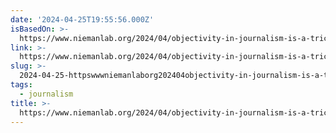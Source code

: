 ```yaml
---
date: '2024-04-25T19:55:56.000Z'
isBasedOn: >-
  https://www.niemanlab.org/2024/04/objectivity-in-journalism-is-a-tricky-concept-what-could-replace-it/
link: >-
  https://www.niemanlab.org/2024/04/objectivity-in-journalism-is-a-tricky-concept-what-could-replace-it/
slug: >-
  2024-04-25-httpswwwniemanlaborg202404objectivity-in-journalism-is-a-tricky-concept-what-could-replace-it
tags:
  - journalism
title: >-
  https://www.niemanlab.org/2024/04/objectivity-in-journalism-is-a-tricky-concept-what-could-replace-it/
---
```


